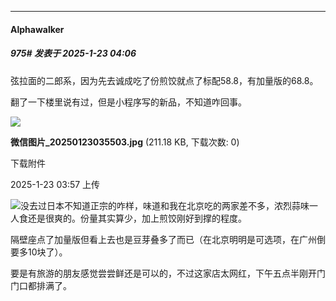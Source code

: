 ﻿
*****

####  Alphawalker  
##### 975#       发表于 2025-1-23 04:06

弦拉面的二郎系，因为先去诚成吃了份煎饺就点了标配58.8，有加量版的68.8。

翻了一下楼里说有过，但是小程序写的新品，不知道咋回事。

<img src="https://img.saraba1st.com/forum/202501/23/035739g19rr2j72b2yrlk9.jpg" referrerpolicy="no-referrer">

<strong>微信图片_20250123035503.jpg</strong> (211.18 KB, 下载次数: 0)

下载附件

2025-1-23 03:57 上传

<img src="https://static.saraba1st.com/image/smiley/face2017/044.png" referrerpolicy="no-referrer">没去过日本不知道正宗的咋样，味道和我在北京吃的两家差不多，浓烈蒜味一人食还是很爽的。份量其实算少，加上煎饺刚好到撑的程度。

隔壁座点了加量版但看上去也是豆芽叠多了而已（在北京明明是可选项，在广州倒要多10块了）。

要是有旅游的朋友感觉尝尝鲜还是可以的，不过这家店太网红，下午五点半刚开门门口都排满了。

